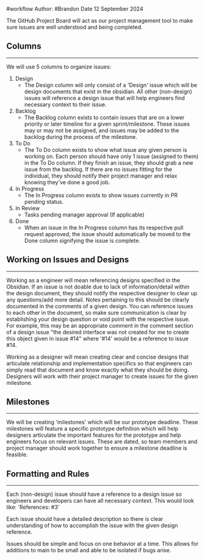 #workflow
Author: #Brandon 
Date 12 September 2024

The GitHub Project Board will act as our project management tool to make sure issues are well understood and being completed. 
## Columns 
---
We will use 5 columns to organize issues:
1. Design
	- The Design column will only consist of a 'Design' issue which will be design documents that exist in the obsidian. All other (non-design) issues will reference a design issue that will help engineers find necessary context to their issue.
2. Backlog
	- The Backlog column exists to contain issues that are on a lower priority or later timeline for a given sprint/milestone. These issues may or may not be assigned, and issues may be added to the backlog during the process of the milestone.
3. To Do
	- The To Do column exists to show what issue any given person is working on. Each person should have only 1 issue (assigned to them) in the To Do column. If they finish an issue, they should grab a new issue from the backlog. If there are no issues fitting for the individual, they should notify their project manager and relax knowing they've done a good job.
4. In Progress
	- The In Progress column exists to show issues currently in PR pending status. 
5. In Review
	- Tasks pending manager approval (If applicable)
6. Done
	- When an issue in the In Progress column has its respective pull request approved, the issue should automatically be moved to the Done column signifying the issue is complete.

## Working on Issues and Designs
---
Working as a engineer will mean referencing designs specified in the Obsidian. If an issue is not doable due to lack of information/detail within the design document, they should notify the respective designer to clear up any questions/add more detail. Notes pertaining to this should be clearly documented in the comments of a given design. You can reference issues to each other in the document, so make sure communication is clear by establishing your design question or void point with the respective issue. For example, this may be an appropriate comment in the comment section of a design issue "the desired interface was not created for me to create this object given in issue #14" where '#14' would be a reference to issue #14.

Working as a designer will mean creating clear and concise designs that articulate relationship and implementation specifics so that engineers can simply read that document and know exactly what they should be doing. Designers will work with their project manager to create issues for the given milestone.

## Milestones
---
We will be creating 'milestones' which will be our prototype deadline. These milestones will feature a specific prototype definition which will help designers articulate the important features for the prototype and help engineers focus on relevant issues. These are dated, so team members and project manager should work together to ensure a milestone deadline is feasible.
## Formatting and Rules
---
Each (non-design) issue should have a reference to a design issue so engineers and developers can have all necessary context. This would look like: 'References: #3' 

Each issue should have a detailed description so there is clear understanding of how to accomplish the issue with the given design reference.

Issues should be simple and focus on one behavior at a time. This allows for additions to main to be small and able to be isolated if bugs arise. 